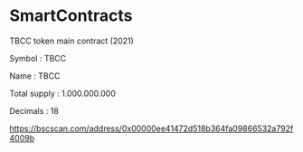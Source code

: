 # SmartContracts

TBCC token main contract (2021) 

Symbol       : TBCC

Name         : TBCC

Total supply : 1.000.000.000

Decimals     : 18

https://bscscan.com/address/0x00000ee41472d518b364fa09866532a792f4009b
